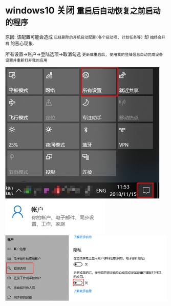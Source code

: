 # windows10 关闭 `重启后自动恢复之前启动的程序`

原因: 该配置可能会造成 `已经删除的开机启动配置(各个启动项, 计划任务等)` 却 `始终会开机` 的恶心现象.

所有设置->账户->登陆选项->取消勾选 `更新或重启后, 使用我的登陆信息自动完成设备设置并重新打开我的应用`

![](assets/windows10guanbizhongqihouzidonghuifuzhiqianqidongdechengxu/2018-11-15-11-54-04.png)
![](assets/windows10guanbizhongqihouzidonghuifuzhiqianqidongdechengxu/2018-11-15-11-55-06.png)
![](assets/windows10guanbizhongqihouzidonghuifuzhiqianqidongdechengxu/2018-11-15-11-55-40.png)
